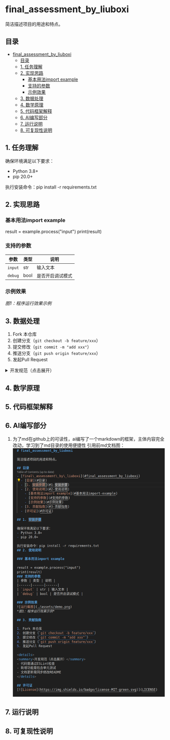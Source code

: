 # final_assessment_by_liuboxi

简洁描述项目的用途和特点。

## 目录
- [final\_assessment\_by\_liuboxi](#final_assessment_by_liuboxi)
  - [目录](#目录)
  - [1. 任务理解](#1-任务理解)
  - [2. 实现思路](#2-实现思路)
    - [基本用法import example](#基本用法import-example)
    - [支持的参数](#支持的参数)
    - [示例效果](#示例效果)
  - [3. 数据处理](#3-数据处理)
  - [4. 数学原理](#4-数学原理)
  - [5. 代码框架解释](#5-代码框架解释)
  - [6. AI编写部分](#6-ai编写部分)
  - [7. 运行说明](#7-运行说明)
  - [8. 可复现性说明](#8-可复现性说明)
## 1. 任务理解

确保环境满足以下要求：
- Python 3.8+
- pip 20.0+

执行安装命令：pip install -r requirements.txt
## 2. 实现思路

### 基本用法import example

result = example.process("input")
print(result)
### 支持的参数
| 参数 | 类型 | 说明 |
|------|------|------|
| `input` | str | 输入文本 |
| `debug` | bool | 是否开启调试模式 |

### 示例效果

*图1：程序运行效果示例*

## 3. 数据处理

1. Fork 本仓库
2. 创建分支（`git checkout -b feature/xxx`）
3. 提交修改（`git commit -m "add xxx"`）
4. 推送分支（`git push origin feature/xxx`）
5. 发起Pull Request

<details>
<summary>开发规范（点击展开）</summary>
- 代码需通过ESLint检查
- 新增功能需包含单元测试
- 文档更新需同步修改README
</details>

## 4. 数学原理


## 5. 代码框架解释

## 6. AI编写部分

1. 为了md在github上的可读性，ai编写了一个markdown的框架，主体内容完全改动，学习到了md目录的使用便捷性
引用前md文档图：
![error](./image/image.png)

## 7. 运行说明

## 8. 可复现性说明